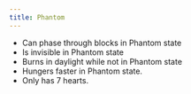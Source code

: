 ```yaml
---
title: Phantom
---
```

- Can phase through blocks in Phantom state
- Is invisible in Phantom state
- Burns in daylight while not in Phantom state
- Hungers faster in Phantom state.
- Only has 7 hearts.